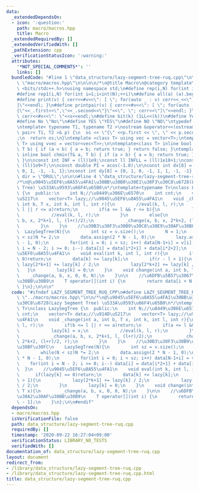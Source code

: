 ```yaml
---
data:
  _extendedDependsOn:
  - icon: ':question:'
    path: macro/macros.hpp
    title: Macro
  _extendedRequiredBy: []
  _extendedVerifiedWith: []
  _pathExtension: cpp
  _verificationStatusIcon: ':warning:'
  attributes:
    '*NOT_SPECIAL_COMMENTS*': ''
    links: []
  bundledCode: "#line 1 \"data_structure/lazy-segment-tree-ruq.cpp\"\n\n\n#line 1\
    \ \"macro/macros.hpp\"\n\n\n\n/*\n@title Macro\n@category template\n*/\n#include\
    \ <bits/stdc++.h>\nusing namespace std;\n#define rep(i,N) for(int i=0;i<int(N);++i)\n\
    #define rep1(i,N) for(int i=1;i<int(N);++i)\n#define all(a) (a).begin(),(a).end()\n\
    #define print(v) { cerr<<#v<<\": [ \"; for(auto _ : v) cerr<<_<<\", \"; cerr<<\"\
    ]\"<<endl; }\n#define printpair(v) { cerr<<#v<<\": [ \"; for(auto _ : v) cerr<<\"\
    {\"<<_.first<<\",\"<<_.second<<\"}\"<<\", \"; cerr<<\"]\"<<endl; }\n#define dump(x)\
    \ cerr<<#x<<\": \"<<x<<endl;\n#define bit(k) (1LL<<(k))\n#define Yes \"Yes\"\n\
    #define No \"No\"\n#define YES \"YES\"\n#define NO \"NO\"\ntypedef long long ll;\n\
    \ntemplate< typename T1, typename T2 >\nostream &operator<<(ostream &os, const\
    \ pair< T1, T2 >& p) {\n  os << \"{\" <<p.first << \", \" << p.second << \"}\"\
    ;\n  return os;\n}\ntemplate <class T> using vec = vector<T>;\ntemplate <class\
    \ T> using vvec = vector<vec<T>>;\n\ntemplate<class T> inline bool chmax(T& a,\
    \ T b) { if (a < b) { a = b; return true; } return false; }\ntemplate<class T>\
    \ inline bool chmin(T& a, T b) { if (a > b) { a = b; return true; } return false;\
    \ }\n\nconst int INF = (ll)1e9;\nconst ll INFLL = (ll)1e18+1;\nconst ll MOD =\
    \ (ll)1e9+7;\n\nconst double PI = acos(-1.0);\n\nconst int dx[8] = {1, 0, -1,\
    \ 0, 1, -1, -1, 1};\nconst int dy[8] = {0, 1, 0, -1, 1, 1, -1, -1};\nconst string\
    \ dir = \"DRUL\";\n\n\n#line 4 \"data_structure/lazy-segment-tree-ruq.cpp\"\n\n\
    /*\n@\u9045\u5EF6\u8A55\u4FA1\u30BB\u30B0\u30E1\u30F3\u30C8\u6728(Lazy Segment\
    \ Tree) \u533A\u9593\u66F4\u65B0\n*/\ntemplate<typename T>\nclass LazySegTree\
    \ {\n  public:\n    int N;//\u8449\u306E\u6570\n    int cnt;\n    vector<T> data;//\u914D\
    \u5217\n    vector<T> lazy;//\u9045\u5EF6\u8A55\u4FA1\n    void _change(int a,\
    \ int b, T x, int k, int l, int r){\n        //eval(k, l, r);\n        if(b <=\
    \ l || r <= a)return;\n        if(a <= l && r <= b){\n            lazy[k] = x;\n\
    \            //eval(k, l, r);\n        }\n        else{\n            _change(a,\
    \ b, x, 2*k+1, l, (l+r)/2);\n            _change(a, b, x, 2*k+2, (l+r)/2, r);\n\
    \        }\n    }\n    //\u30B3\u30F3\u30B9\u30C8\u30E9\u30AF\u30BF\u30FC\n  \
    \  LazySegTree(N){\n        int sz = v.size();\n        N = 1;\n        while(N\
    \ < sz)N *= 2;\n        data.assign(2 * N - 1, 0);\n        lazy.assign(2 * N\
    \ - 1, 0);\n        for(int i = 0; i < sz; i++) data[N-1+i] = v[i];\n        for(int\
    \ i = N - 2; i >= 0; i--) data[i] = data[i*2+1] + data[i*2+2];\n    }\n    //\u9045\
    \u5EF6\u8A55\u4FA1\n    void eval(int k, int l, int r){\n        if(lazy[k] ==\
    \ 0)return;\n        data[k] += lazy[k];\n        if(r - l > 1){\n           \
    \ lazy[2*k+1] += lazy[k] / 2;\n            lazy[2*k+2] += lazy[k] / 2;\n     \
    \   }\n        lazy[k] = 0;\n    }\n    void change(int a, int b, T x){\n    \
    \    _change(a, b, x, 0, 0, N);\n    }\n\n    //\u6DFB\u5B57\u3067\u30A2\u30AF\
    \u30BB\u30B9\n    T operator[](int i) {\n        return data[i + N - 1];\n   \
    \ }\n};\n\n\n"
  code: "#ifndef LAZY_SEGMENT_TREE_RUQ_CPP\n#define LAZY_SEGMENT_TREE_RUQ_CPP\n#include\
    \ \"../macro/macros.hpp\"\n\n/*\n@\u9045\u5EF6\u8A55\u4FA1\u30BB\u30B0\u30E1\u30F3\
    \u30C8\u6728(Lazy Segment Tree) \u533A\u9593\u66F4\u65B0\n*/\ntemplate<typename\
    \ T>\nclass LazySegTree {\n  public:\n    int N;//\u8449\u306E\u6570\n    int\
    \ cnt;\n    vector<T> data;//\u914D\u5217\n    vector<T> lazy;//\u9045\u5EF6\u8A55\
    \u4FA1\n    void _change(int a, int b, T x, int k, int l, int r){\n        //eval(k,\
    \ l, r);\n        if(b <= l || r <= a)return;\n        if(a <= l && r <= b){\n\
    \            lazy[k] = x;\n            //eval(k, l, r);\n        }\n        else{\n\
    \            _change(a, b, x, 2*k+1, l, (l+r)/2);\n            _change(a, b, x,\
    \ 2*k+2, (l+r)/2, r);\n        }\n    }\n    //\u30B3\u30F3\u30B9\u30C8\u30E9\u30AF\
    \u30BF\u30FC\n    LazySegTree(N){\n        int sz = v.size();\n        N = 1;\n\
    \        while(N < sz)N *= 2;\n        data.assign(2 * N - 1, 0);\n        lazy.assign(2\
    \ * N - 1, 0);\n        for(int i = 0; i < sz; i++) data[N-1+i] = v[i];\n    \
    \    for(int i = N - 2; i >= 0; i--) data[i] = data[i*2+1] + data[i*2+2];\n  \
    \  }\n    //\u9045\u5EF6\u8A55\u4FA1\n    void eval(int k, int l, int r){\n  \
    \      if(lazy[k] == 0)return;\n        data[k] += lazy[k];\n        if(r - l\
    \ > 1){\n            lazy[2*k+1] += lazy[k] / 2;\n            lazy[2*k+2] += lazy[k]\
    \ / 2;\n        }\n        lazy[k] = 0;\n    }\n    void change(int a, int b,\
    \ T x){\n        _change(a, b, x, 0, 0, N);\n    }\n\n    //\u6DFB\u5B57\u3067\
    \u30A2\u30AF\u30BB\u30B9\n    T operator[](int i) {\n        return data[i + N\
    \ - 1];\n    }\n};\n\n#endif"
  dependsOn:
  - macro/macros.hpp
  isVerificationFile: false
  path: data_structure/lazy-segment-tree-ruq.cpp
  requiredBy: []
  timestamp: '2020-09-22 16:27:04+09:00'
  verificationStatus: LIBRARY_NO_TESTS
  verifiedWith: []
documentation_of: data_structure/lazy-segment-tree-ruq.cpp
layout: document
redirect_from:
- /library/data_structure/lazy-segment-tree-ruq.cpp
- /library/data_structure/lazy-segment-tree-ruq.cpp.html
title: data_structure/lazy-segment-tree-ruq.cpp
---
```

